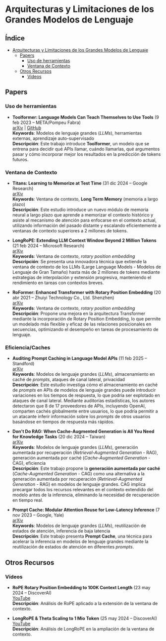 # Arquitecturas y Limitaciones de los Grandes Modelos de Lenguaje

## Índice

- [Arquitecturas y Limitaciones de los Grandes Modelos de Lenguaje](#arquitecturas-y-limitaciones-de-los-grandes-modelos-de-lenguaje)
  - [Papers](#papers)
    - [Uso de herramientas](#uso-de-herramientas)
    - [Ventana de Contexto](#ventana-de-contexto)
  - [Otros Recursos](#otros-recursos)
    - [Vídeos](#vídeos)

## Papers

### Uso de herramientas

* **Toolformer: Language Models Can Teach Themselves to Use Tools** (9 feb 2023 – META/Pompeu Fabra)  
  [arXiv](https://arxiv.org/abs/2302.04761) | [GitHub](https://github.com/conceptofmind/toolformer)  
  **Keywords**: Modelos de lenguaje grandes (*LLMs*), herramientas externas, aprendizaje auto-supervisado  
  **Descripción**: Este trabajo introduce **Toolformer**, un modelo que se entrena para decidir qué APIs llamar, cuándo llamarlas, qué argumentos pasar y cómo incorporar mejor los resultados en la predicción de tokens futuros. 

### Ventana de Contexto

* **Titans: Learning to Memorize at Test Time** (31 dic 2024 – Google Research)  
  [arXiv](https://arxiv.org/abs/2501.00663)  
  **Keywords**: Ventana de contexto, **Long Term Memory** (memoria a largo plazo)  
  **Descripción**: Este estudio introduce un nuevo módulo de memoria neural a largo plazo que aprende a memorizar el contexto histórico y asiste al mecanismo de atención para enfocarse en el contexto actual, utilizando información del pasado distante y escalando eficientemente a ventanas de contexto superiores a 2 millones de tokens.

* **LongRoPE: Extending LLM Context Window Beyond 2 Million Tokens** (21 feb 2024 – Microsoft Research)  
  [arXiv](https://arxiv.org/abs/2402.13753)  
  **Keywords**: Ventana de contexto, *rotary position embedding*  
  **Descripción**: Se presenta una innovadora técnica que extiende la ventana de contexto de los LLMs (Large Language Models - Modelos de Lenguaje de Gran Tamaño) hasta más de 2 millones de tokens mediante estrategias de interpolación y extensión progresiva, manteniendo el rendimiento en tareas con contextos breves.

* **RoFormer: Enhanced Transformer with Rotary Position Embedding** (20 abr 2021 – Zhuiyi Technology Co., Ltd. Shenzhen)  
  [arXiv](https://arxiv.org/abs/2104.09864)  
  **Keywords**: Ventana de contexto, *rotary position embedding*  
  **Descripción**: Propone una mejora en la arquitectura Transformer mediante la incorporación de Rotary Position Embedding, lo que permite un modelado más flexible y eficaz de las relaciones posicionales en secuencias, optimizando el desempeño en tareas de procesamiento de lenguaje.


### Eficiencia/Caches

* **Auditing Prompt Caching in Language Model APIs** (11 feb 2025 – Standford)    
  [arXiv](https://arxiv.org/abs/2502.07776)  
  **Keywords**: Modelos de lenguaje grandes (*LLMs*), almacenamiento en caché de *prompts*, ataques de canal lateral, privacidad  
  **Descripción**: Este estudio investiga cómo el almacenamiento en caché de *prompts* en APIs de modelos de lenguaje grandes puede introducir variaciones en los tiempos de respuesta, lo que podría ser explotado en ataques de canal lateral. Mediante auditorías estadísticas, los autores detectaron que 8 de 17 proveedores de APIs, incluyendo OpenAI, comparten cachés globalmente entre usuarios, lo que podría permitir a un atacante inferir información sobre los *prompts* de otros usuarios basándose en tiempos de respuesta más rápidos. 

* **Don't Do RAG: When Cache-Augmented Generation is All You Need for Knowledge Tasks** (20 dic 2024 – Taiwan)  
  [arXiv](https://arxiv.org/abs/2412.15605)  
  **Keywords**: Modelos de lenguaje grandes (*LLMs*), generación aumentada por recuperación (*Retrieval-Augmented Generation* - RAG), generación aumentada por caché (*Cache-Augmented Generation* - CAG), eficiencia  
  **Descripción**: Este trabajo propone la **generación aumentada por caché** (*Cache-Augmented Generation* - CAG) como una alternativa a la generación aumentada por recuperación (*Retrieval-Augmented Generation* - RAG) en modelos de lenguaje grandes. CAG implica precargar todos los recursos relevantes en el contexto extendido del modelo antes de la inferencia, eliminando la necesidad de recuperación en tiempo real. 


* **Prompt Cache: Modular Attention Reuse for Low-Latency Inference** (7 nov 2023 – Google, Yale)  
  [arXiv](https://arxiv.org/abs/2311.04934)  
  **Keywords**: Modelos de lenguaje grandes (*LLMs*), reutilización de estados de atención, inferencia de baja latencia  
  **Descripción**: Este trabajo presenta **Prompt Cache**, una técnica para acelerar la inferencia en modelos de lenguaje grandes mediante la reutilización de estados de atención en diferentes *prompts*. 




## Otros Recursos

### Vídeos

* **RoPE Rotary Position Embedding to 100K Context Length** (23 may 2024 – DiscoverAI)  
  [YouTube](https://www.youtube.com/watch?v=DvP8f7eWS7U)  
  **Descripción**: Análisis de RoPE aplicado a la extensión de la ventana de contexto.

* **LongRoPE & Theta Scaling to 1 Mio Token** (25 may 2024 – DiscoverAI)  
  [YouTube](https://www.youtube.com/watch?v=RCSvpYb90qE)  
  **Descripción**: Análisis de LongRoPE en la ampliación de la ventana de contexto.




